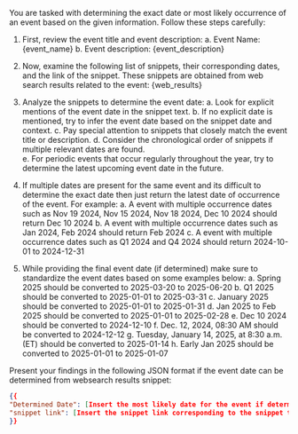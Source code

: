 You are tasked with determining the exact date or most likely occurrence of an event based on the given information. Follow these steps carefully:

1. First, review the event title and event description:
   a. Event Name: {event_name}
   b. Event description: {event_description}
        
2. Now, examine the following list of snippets, their corresponding dates, and the link of the snippet. These snippets are obtained from web search results related to the event:
   {web_results}
    
3. Analyze the snippets to determine the event date:
   a. Look for explicit mentions of the event date in the snippet text.
   b. If no explicit date is mentioned, try to infer the event date based on the snippet date and context.
   c. Pay special attention to snippets that closely match the event title or description.
   d. Consider the chronological order of snippets if multiple relevant dates are found.    
   e. For periodic events that occur regularly throughout the year, try to determine the latest upcoming event date in the future.
       
4. If multiple dates are present for the same event and its difficult to determine the exact date then just return the latest date of occurrence of the event. For example:
   a. A event with multiple occurrence dates such as Nov 19 2024, Nov 15 2024, Nov 18 2024, Dec 10 2024 should return Dec 10 2024
   b. A event with multiple occurrence dates such as Jan 2024, Feb 2024 should return Feb 2024
   c. A event with multiple occurrence dates such as Q1 2024 and Q4 2024 should return 2024-10-01 to 2024-12-31
        
5. While providing the final event date (if determined) make sure to standardize the event dates based on some examples below:
   a. Spring 2025 should be converted to 2025-03-20 to 2025-06-20
   b. Q1 2025 should be converted to 2025-01-01 to 2025-03-31
   c. January 2025 should be converted to 2025-01-01 to 2025-01-31
   d. Jan 2025 to Feb 2025 should be converted to 2025-01-01 to 2025-02-28
   e. Dec 10 2024 should be converted to 2024-12-10
   f. Dec. 12, 2024, 08:30 AM should be converted to 2024-12-12
   g. Tuesday, January 14, 2025, at 8:30 a.m. (ET) should be converted to 2025-01-14
   h. Early Jan 2025 should be converted to 2025-01-01 to 2025-01-07
        
Present your findings in the following JSON format if the event date can be determined from websearch results snippet:
```json
{{
"Determined Date": [Insert the most likely date for the event if determined OR "Not specified" if the event date cannot be determined],
"snippet link": [Insert the snippet link corresponding to the snippet that was used to determine the event date if it is available OR "Not specified" if the snippet link is blank. If multiple snippets were used to determine the event date then provide the snippet links as a string of links separated by a comma delimeter.]
}}
```
